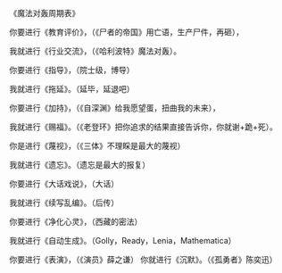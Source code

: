 《魔法对轰周期表》




你要进行《教育评价》，（《尸者的帝国》用亡语，生产尸件，再砸），

我就进行《行业交流》，（《哈利波特》魔法对轰）。




你要进行《指导》，（院士级，博导）

我就进行《拖延》。（延毕，延退吧）




你要进行《加持》，（《自深渊》给我愿望蛋，扭曲我的未来），

我就进行《赐福》。（《老登环》把你追求的结果直接告诉你，你就谢+跪+死）。




你是进行《蔑视》，（《三体》不理睬是最大的蔑视）

我就进行《遗忘》。（遗忘是最大的报复）




你要进行《大话戏说》，（大话）

我就进行《续写乱编》。（后传）




你要进行《净化心灵》，（西藏的密法）

我就进行《自动生成》。（Golly，Ready，Lenia，Mathematica）



你要进行《表演》，（《演员》薛之谦）
你就进行《沉默》。（《孤勇者》陈奕迅）





